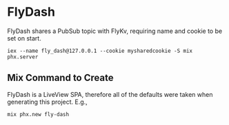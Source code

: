 # FlyDash

FlyDash shares a PubSub topic with FlyKv, requiring name and cookie to be set on start.

`iex --name fly_dash@127.0.0.1 --cookie mysharedcookie -S mix phx.server`

## Mix Command to Create

FlyDash is a LiveView SPA, therefore all of the defaults were taken when generating this project.  E.g.,

`mix phx.new fly-dash`
